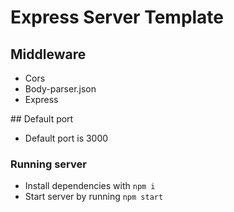 # Express Server Template

## Middleware 
* Cors 
* Body-parser.json 
* Express

## Default port 
* Default port is 3000

### Running server 
* Install dependencies with `npm i`
* Start server by running `npm start`
